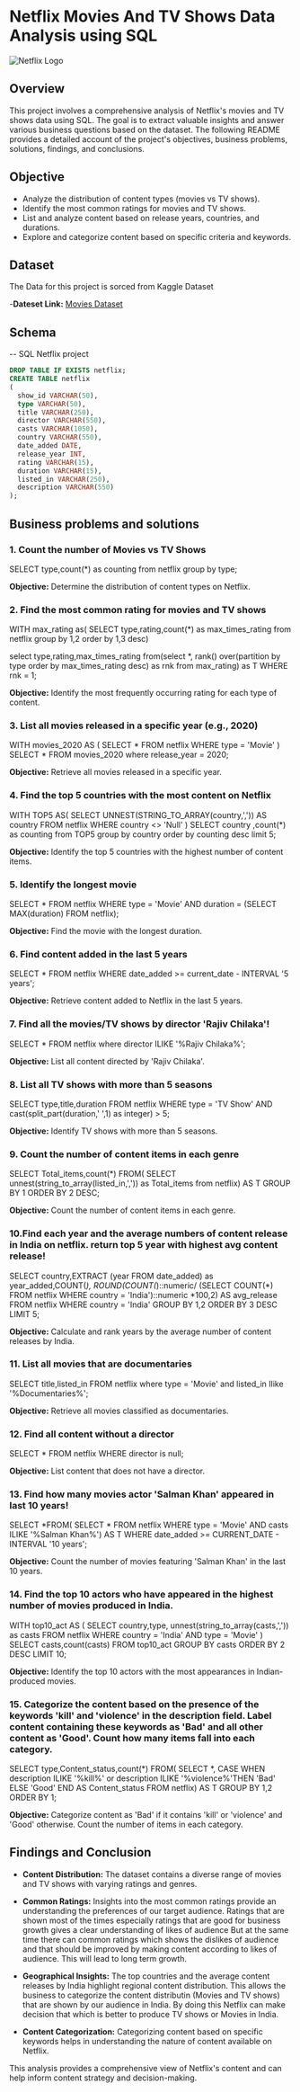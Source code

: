 # Netflix Movies And TV Shows Data Analysis using SQL


![Netflix Logo](https://github.com/arshitsharmaa/netflix_sql_project/blob/main/netflix-seeklogo.png)

## Overview
This project involves a comprehensive analysis of Netflix's movies and TV shows data using SQL. The goal is to extract valuable insights and answer various business questions based on the dataset. The following README provides a detailed account of the project's objectives, business problems, solutions, findings, and conclusions.

## Objective

- Analyze the distribution of content types (movies vs TV shows).
- Identify the most common ratings for movies and TV shows.
- List and analyze content based on release years, countries, and durations.
- Explore and categorize content based on specific criteria and keywords.

## Dataset

The Data for this project is sorced from Kaggle Dataset

-**Dateset Link:** [Movies Dataset](https://www.kaggle.com/datasets/shivamb/netflix-shows?resource=download)

## Schema

-- SQL Netflix project

```sql
DROP TABLE IF EXISTS netflix;
CREATE TABLE netflix
(
  show_id VARCHAR(50),
  type VARCHAR(50),
  title VARCHAR(250),
  director VARCHAR(550),
  casts VARCHAR(1050),
  country VARCHAR(550),
  date_added DATE,
  release_year INT,
  rating VARCHAR(15),
  duration VARCHAR(15),
  listed_in VARCHAR(250),
  description VARCHAR(550)
);
```

## Business problems and solutions

### 1. Count the number of Movies vs TV Shows

SELECT type,count(*) as counting 
from netflix
group by type;

**Objective:** Determine the distribution of content types on Netflix.

### 2. Find the most common rating for movies and TV shows

WITH max_rating as(
SELECT type,rating,count(*) as max_times_rating
from netflix
group by 1,2
order by 1,3 desc)

select type,rating,max_times_rating from(select *,
rank() over(partition by type order by max_times_rating desc) as rnk
from max_rating) as T
WHERE rnk = 1;

**Objective:** Identify the most frequently occurring rating for each type of content.


### 3. List all movies released in a specific year (e.g., 2020)

WITH movies_2020 AS (
SELECT * FROM netflix
WHERE type = 'Movie'
)
SELECT * FROM movies_2020
where release_year = 2020;

**Objective:** Retrieve all movies released in a specific year.

### 4. Find the top 5 countries with the most content on Netflix

WITH TOP5 AS(
SELECT UNNEST(STRING_TO_ARRAY(country,',')) AS country
FROM netflix
WHERE country <> 'Null'
)
SELECT country ,count(*) as counting from TOP5
group by country
order by counting desc
limit 5;

**Objective:** Identify the top 5 countries with the highest number of content items.


### 5. Identify the longest movie

SELECT * FROM netflix
WHERE type = 'Movie'
AND duration = (SELECT MAX(duration) FROM netflix);

**Objective:** Find the movie with the longest duration.


### 6. Find content added in the last 5 years
SELECT * FROM netflix
WHERE date_added >= current_date - INTERVAL '5 years';

**Objective:** Retrieve content added to Netflix in the last 5 years.

### 7. Find all the movies/TV shows by director 'Rajiv Chilaka'!

SELECT * FROM netflix
where director ILIKE '%Rajiv Chilaka%';

**Objective:** List all content directed by 'Rajiv Chilaka'.

### 8. List all TV shows with more than 5 seasons

SELECT type,title,duration FROM netflix
WHERE type = 'TV Show'
AND cast(split_part(duration,' ',1) as integer) > 5;

**Objective:** Identify TV shows with more than 5 seasons.

### 9. Count the number of content items in each genre

SELECT Total_items,count(*) FROM(
SELECT unnest(string_to_array(listed_in,',')) as Total_items
from netflix) AS T
GROUP BY 1
ORDER BY 2 DESC;

**Objective:** Count the number of content items in each genre.

### 10.Find each year and the average numbers of content release in India on netflix. return top 5 year with highest avg content release!

SELECT country,EXTRACT (year FROM date_added) as year_added,COUNT(*),
ROUND(COUNT(*)::numeric/ (SELECT COUNT(*) FROM netflix WHERE country = 'India')::numeric *100,2) AS avg_release FROM netflix
WHERE country = 'India'
GROUP BY 1,2
ORDER BY 3 DESC
LIMIT 5;

**Objective:** Calculate and rank years by the average number of content releases by India.

### 11. List all movies that are documentaries

SELECT title,listed_in FROM netflix
where type = 'Movie' and listed_in Ilike '%Documentaries%';

**Objective:** Retrieve all movies classified as documentaries.

### 12. Find all content without a director

SELECT * FROM netflix
WHERE director is null;

**Objective:** List content that does not have a director.

### 13. Find how many movies actor 'Salman Khan' appeared in last 10 years!

SELECT *FROM(
SELECT * FROM netflix
WHERE type = 'Movie'
AND casts ILIKE '%Salman Khan%') AS T
WHERE date_added >= CURRENT_DATE - INTERVAL '10 years';

**Objective:** Count the number of movies featuring 'Salman Khan' in the last 10 years.

### 14. Find the top 10 actors who have appeared in the highest number of movies produced in India.

WITH top10_act AS (
SELECT country,type,
unnest(string_to_array(casts,',')) as casts FROM netflix
WHERE country = 'India' AND type = 'Movie'
)
SELECT casts,count(casts) FROM top10_act
GROUP BY casts
ORDER BY 2 DESC
LIMIT 10;

**Objective:** Identify the top 10 actors with the most appearances in Indian-produced movies.

### 15. Categorize the content based on the presence of the keywords 'kill' and 'violence' in  the description field. Label content containing these keywords as 'Bad' and all other content as 'Good'. Count how many items fall into each category.

SELECT type,Content_status,count(*) FROM(
SELECT *,
 CASE WHEN description ILIKE '%kill%' or 
           description ILIKE '%violence%'THEN 'Bad'
	  ELSE 'Good' END AS Content_status
FROM netflix) AS T
GROUP BY 1,2
ORDER BY 1;

**Objective:** Categorize content as 'Bad' if it contains 'kill' or 'violence' and 'Good' otherwise. Count the number of items in each category.


## Findings and Conclusion

- **Content Distribution:** The dataset contains a diverse range of movies and TV shows with varying ratings and genres.

- **Common Ratings:** Insights into the most common ratings provide an understanding the preferences of our target audience. Ratings that are shown most of the times especially ratings that are good for business growth gives a clear understanding of likes of audience But at the same time there can common ratings which shows the dislikes of audience and that should be improved by making content according to likes of audience. This will lead to long term growth.

- **Geographical Insights:** The top countries and the average content releases by India highlight regional content distribution. This allows the business to categorize the content distributin (Movies and TV shows) that are shown by our audience in India. By doing this Netflix can make decision that which is better to produce TV shows or Movies in India.
 
- **Content Categorization:** Categorizing content based on specific keywords helps in understanding the nature of content available on Netflix.

This analysis provides a comprehensive view of Netflix's content and can help inform content strategy and decision-making.
